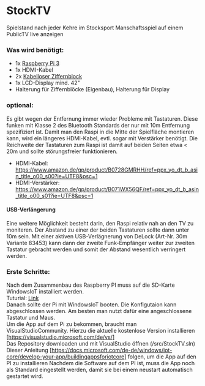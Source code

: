 # StockTV
Spielstand nach jeder Kehre im Stocksport Manschaftsspiel auf einem PublicTV live anzeigen


### Was wird benötigt:
 - 1x [Raspberry Pi 3]
 - 1x HDMI-Kabel
 - 2x [Kabelloser Ziffernblock]
 - 1x LCD-Display mind. 42"
 - Halterung für Ziffernblöcke (Eigenbau), Halterung für Display
### optional:
Es gibt wegen der Entfernung immer wieder Probleme mit Tastaturen. Diese funken mit Klasse 2 des Bluetooth Standards der nur mit 10m Entfernung spezifiziert ist. Damit man den Raspi in die Mitte der Spielfläche montieren kann, wird ein längeres HDMI-Kabel, evtl. sogar mit Verstärker benötigt. Die Reichweite der Tastaturen zum Raspi ist damit auf beiden Seiten etwa < 20m und sollte störungsfreier funktionieren.
 - HDMI-Kabel: https://www.amazon.de/gp/product/B0728GMRHH/ref=ppx_yo_dt_b_asin_title_o00_s00?ie=UTF8&psc=1
 - HDMI-Verstärker: https://www.amazon.de/gp/product/B071WX56QF/ref=ppx_yo_dt_b_asin_title_o00_s01?ie=UTF8&psc=1
#### USB-Verlängerung
Eine weitere Möglichkeit besteht darin, den Raspi relativ nah an den TV zu moniteren. Der Abstand zu einer der beiden Tastaturen sollte dann unter 10m sein. Mit einer aktiven USB-Verlägnerung von DeLock (Art-Nr. 30m Variante 83453) kann dann der zweite Funk-Empfänger weiter zur zweiten Tastatur gebracht werden und somit der Abstand wesentlich verringert werden.
  
### Erste Schritte:
  Nach dem Zusammenbau des Raspberry PI muss auf die SD-Karte WindowsIoT installiert werden.<br>
  Tuturial: <a href="https://docs.microsoft.com/de-de/windows/iot-core/tutorials/rpi"> Link </a><br>
  Danach sollte der Pi mit WindowsIoT booten. Die Konfigutaion kann abgeschlossen werden. Am besten man nutzt dafür eine angeschlossene Tastatur und Maus.<br>
  Um die App auf dem Pi zu bekommen, braucht man VisualStudioCommunity. Hierzu die aktuelle kostenlose Version installieren [https://visualstudio.microsoft.com/de/vs/] <br>
  Das Repository downloaden und mit VisualStudio öffnen (/src/StockTV.sln)<br>
  Dieser Anleitung [https://docs.microsoft.com/de-de/windows/iot-core/develop-your-app/buildingappsforiotcore] folgen, um die App auf den PI zu installieren
  Nachdem die Software auf dem PI ist, muss die App noch als Standard eingestellt werden, damit sie bei einem neustart automatisch gestartet wird.
</p>


[Raspberry Pi 3]: <https://www.amazon.de/gp/product/B01CI5879A/ref=ppx_yo_dt_b_asin_title_o00_s01?ie=UTF8&th=1>
[Kabelloser Ziffernblock]: <https://www.amazon.de/gp/product/B00KYPJAMK/ref=ppx_yo_dt_b_asin_title_o09_s00?ie=UTF8&psc=1>
